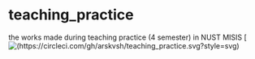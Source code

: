 # teaching_practice
the works made during teaching practice (4 semester) in NUST MISIS
[![<arskvsh>(https://circleci.com/gh/arskvsh/teaching_practice.svg?style=svg)](https://app.circleci.com/pipelines/github/arskvsh/teaching_practice)
